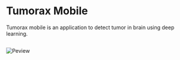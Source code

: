 
# Tumorax Mobile

Tumorax mobile is an application to detect tumor in brain using deep learning.

##



![Peview](https://firebasestorage.googleapis.com/v0/b/kinstore-a9427.appspot.com/o/capture_tumorax.jpeg?alt=media&token=fba19961-c4dd-444a-8730-d47ece00a8c4)